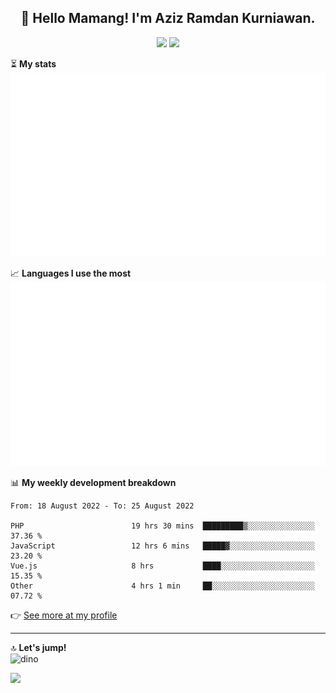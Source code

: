 <h2 align="center">👋 Hello Mamang! I'm Aziz Ramdan Kurniawan.</h2>  
<p align="center">
  <img src="https://komarev.com/ghpvc/?username=azizramdan">
  <img src="https://wakatime.com/badge/user/90056fa0-4c31-4eca-954e-2a3ac05896f9.svg">
</p>
    
⏳ **My stats**  
![](https://raw.githubusercontent.com/azizramdan/github-stats/master/generated/overview.svg#gh-dark-mode-only)

📈 **Languages I use the most**  
![](https://raw.githubusercontent.com/azizramdan/github-stats/master/generated/languages.svg#gh-dark-mode-only)

📊 **My weekly development breakdown**
<!--START_SECTION:waka-->

```text
From: 18 August 2022 - To: 25 August 2022

PHP                        19 hrs 30 mins  █████████▒░░░░░░░░░░░░░░░   37.36 %
JavaScript                 12 hrs 6 mins   █████▓░░░░░░░░░░░░░░░░░░░   23.20 %
Vue.js                     8 hrs           ████░░░░░░░░░░░░░░░░░░░░░   15.35 %
Other                      4 hrs 1 min     ██░░░░░░░░░░░░░░░░░░░░░░░   07.72 %
```

<!--END_SECTION:waka-->
👉 [See more at my profile](https://wakatime.com/@azizramdan)
***
🔝 **Let's jump!**  
![dino](https://raw.githubusercontent.com/azizramdan/azizramdan/master/dino.gif)  

![](https://hit.yhype.me/github/profile?user_id=27954794)
